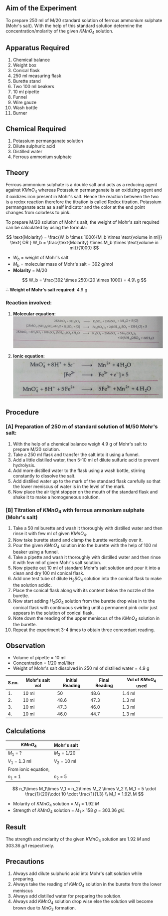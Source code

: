## Aim of the Experiment 
To prepare 250 ml of M/20 standard solution of ferrous ammonium sulphate (Mohr's salt). With the help of this standard solution determine the concentration/molarity of the given $KMnO_4$ solution. 

## Apparatus Required 
1. Chemical balance 
2. Weight box
3. Conical flask
4. 250 ml measuring flask
5. Burette stand
6. Two 100 ml beakers 
7. 10 ml pipette 
8. Funnel 
9. Wire gauze 
10. Wash bottle 
11. Burner 

## Chemical Required 
1. Potassium permanganate solution 
2. Dilute sulphuric acid 
3. Distilled water 
4. Ferrous ammonium sulphate 

## Theory 
Ferrous ammonium sulphate is a double salt and acts as a reducing agent against $KMnO_4$ whereas Potassium permanganate is an oxidizing agent and it oxidizes iron present in Mohr's salt. Hence the reaction between the two is a redox reaction therefore the titration is called Redox titration. Potassium permanganate acts as a self indicator and the color at the end point changes from colorless to pink. 

To prepare M/20 solution of Mohr's salt, the weight of Mohr's salt required can be calculated by using the formula: 

$$
\text{Molarity} = \frac{W_b \times 1000}{M_b \times \text{volume in ml}} \text{ OR } W_b = \frac{\text{Molarity} \times M_b \times \text{volume in ml}}{1000}
$$

- $W_b$ = weight of Mohr's salt
- $M_b$ = molecular mass of Mohr's salt = 392 g/mol
- **Molarity** = M/20

$$
W_b = \frac{392 \times 250}{20 \times 1000} = 4.9\ g 
$$

$\therefore$ **Weight of Mohr's salt required**: 4.9 g 

### Reaction involved: 
1. **Molecular equation:**
![img](./img/12-13-molecular.jpg)

2. **Ionic equation:**
![img](./img/12-13-ionic.jpg) 

## Procedure 
### [A] Preparation of 250 m of standard solution of M/50 Mohr's salt: 
1. With the help of a chemical balance weigh 4.9 g of Mohr's salt to prepare M/20 solution. 
2. Take a 250 ml flask and transfer the salt into it using a funnel.
3. Add a little distilled water, then 5-10 ml of dilute sulfuric acid to prevent hydrolysis.
4. Add more distilled water to the flask using a wash bottle, stirring constantly to dissolve the salt.
5. Add distilled water up to the mark of the standard flask carefully so that the lower meniscus of water is in the level of the mark. 
6. Now place the air tight stopper on the mouth of the standard flask and shake it to make a homogeneous solution. 

### [B] Titration of $KMnO_4$ with ferrous ammonium sulphate (Mohr's salt)
1. Take a 50 ml burette and wash it thoroughly with distilled water and then rinse it with few ml of given $KMnO_4$. 
2. Now take burette stand and clamp the burette vertically over it. 
3. Pour the given $KMnO_4$ solution into the burette with the help of 100 ml beaker using a funnel. 
4. Take a pipette and wash it thoroughly with distilled water and then rinse it with few ml of given Mohr's salt solution.
5. Now pipette out 10 ml of standard Mohr's salt solution and pour it into a clean and dry 100 ml conical flask. 
6. Add one test tube of dilute $H_2SO_4$ solution into the conical flask to make the solution acidic.
7. Place the conical flask along with its content below the nozzle of the burette. 
8. Now start adding $H_2SO_4$ solution from the burette drop wise in to the conical flask with continuous swirling until a permanent pink color just appears in the solution of conical flask. 
9. Note down the reading of the upper meniscus of the $KMnO_4$ solution in the burette. 
10. Repeat the experiment 3-4 times to obtain three concordant reading.

## Observation 
- Volume of pipette = 10 ml 
- Concentration = 1/20 mol/liter 
- Weight of Mohr's salt dissolved in 250 ml of distilled water = 4.9 g 

| S.no. | Mohr's salt vol | Initial Reading | Final Reading | Vol of $KMnO_4$ used | 
|-|-|-|-|-|
| 1. | 10 ml | 50 | 48.6 | 1.4 ml | 
| 2. | 10 ml | 48.6 | 47.3 | 1.3 ml | 
| 3. | 10 ml | 47.3 | 46.0 | 1.3 ml | 
| 4. | 10 ml | 46.0 | 44.7 | 1.3 ml | 

## Calculations 
| $KMnO_4$ | Mohr's salt | 
|-|-|
| $M_1$ = ? | $M_2$ = 1/20 | 
| $V_1$ = 1.3 ml | $V_2$ = 10 ml | 
|From ionic equation,| |
| $n_1$ = 1 | $n_2$ = 5 |

$$
n_1\times M_1\times V_1 = n_2\times M_2 \times V_2
\\
M_1 = 5 \cdot \frac{1}{20}\cdot 10 \cdot \frac{1}{1.3}
\\
M_1 = 1.92\ M
$$

- Molarity of $KMnO_4$ solution = $M_1$ = $1.92\ M$
- Strength of $KMnO_4$ solution = $M_1 \times 158\ g$ = $303.36\ g/L$

## Result 
The strength and molarity of the given $KMnO_4$ solution are $1.92\ M$ and $303.36\ g/l$ respectively. 

## Precautions 
1. Always add dilute sulphuric acid into Mohr's salt solution while preparing. 
2. Always take the reading of $KMnO_4$ solution in the burette from the lower meniscus  
3. Always add distilled water for preparing the solution. 
4. Always add $KMnO_4$ solution drop wise else the solution will become brown due to $MnO_2$ formation. 